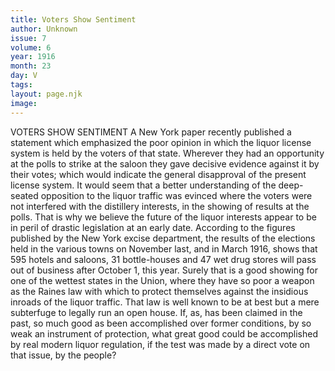 ```yaml
---
title: Voters Show Sentiment
author: Unknown
issue: 7
volume: 6
year: 1916
month: 23
day: V
tags:
layout: page.njk
image:
---
```

VOTERS SHOW SENTIMENT       A New York paper recently published a statement which emphasized the poor opinion in which the liquor license system is held by the voters of that state. Wherever they had an opportunity at the polls to strike at the saloon they gave decisive evidence against it by their votes; which would indicate the general disapproval of the present license system.       It would seem that a better understanding of the deep-seated opposition to the liquor traffic was evinced where the voters were not interfered with the distillery interests, in the showing of results at the polls. That is why we believe the future of the liquor interests appear to be in peril of drastic legislation at an early date.      According to the figures published by the New York excise department, the results of the elections held in the various towns on November last, and in March 1916, shows that 595 hotels and saloons, 31 bottle-houses and 47 wet drug stores will pass out of business after October 1, this year. Surely that is a good showing for one of the wettest states in the Union, where they have so poor a weapon as the Raines law with which to protect themselves against the insidious inroads of the liquor traffic. That law is well known to be at best but a mere subterfuge to legally run an open house.       If, as, has been claimed in the past, so much good as been accomplished over former conditions, by so weak an instrument of protection, what great good could be accomplished by real modern liquor regulation, if the test was made by a direct vote on that issue, by the people?


